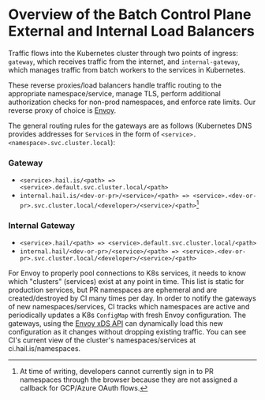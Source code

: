 # Overview of the Batch Control Plane External and Internal Load Balancers

Traffic flows into the Kubernetes cluster through two points of ingress: `gateway`,
which receives traffic from the internet, and `internal-gateway`, which manages traffic
from batch workers to the services in Kubernetes.

These reverse proxies/load balancers handle traffic routing to the appropriate
namespace/service, manage TLS, perform additional authorization checks for non-prod
namespaces, and enforce rate limits.
Our reverse proxy of choice is [Envoy](https://www.envoyproxy.io/).

The general routing rules for the gateways are as follows (Kubernetes DNS provides addresses
for `Service`s in the form of `<service>.<namespace>.svc.cluster.local`):

### Gateway
- `<service>.hail.is/<path> => <service>.default.svc.cluster.local/<path>`
- `internal.hail.is/<dev-or-pr>/<service>/<path> => <service>.<dev-or-pr>.svc.cluster.local/<developer>/<service>/<path>`[^1]

[^1]: At time of writing, developers cannot currently sign in to PR namespaces through the
browser because they are not assigned a callback for GCP/Azure OAuth flows.


### Internal Gateway
- `<service>.hail/<path> => <service>.default.svc.cluster.local/<path>`
- `internal.hail/<dev-or-pr>/<service>/<path> => <service>.<dev-or-pr>.svc.cluster.local/<developer>/<service>/<path>`

For Envoy to properly pool connections to K8s services, it needs to know
which "clusters" (services) exist at any point in time. This list is static for
production services, but PR namespaces are ephemeral and are
created/destroyed by CI many times per day. In order to notify the gateways
of new namespaces/services, CI tracks which namespaces are active and periodically
updates a K8s `ConfigMap` with fresh Envoy configuration. The gateways, using the
[Envoy xDS API](https://www.envoyproxy.io/docs/envoy/latest/intro/arch_overview/operations/dynamic_configuration#xds-configuration-api-overview)
can dynamically load this new configuration as it changes without dropping existing traffic.
You can see CI's current view of the cluster's namespaces/services at ci.hail.is/namespaces.
